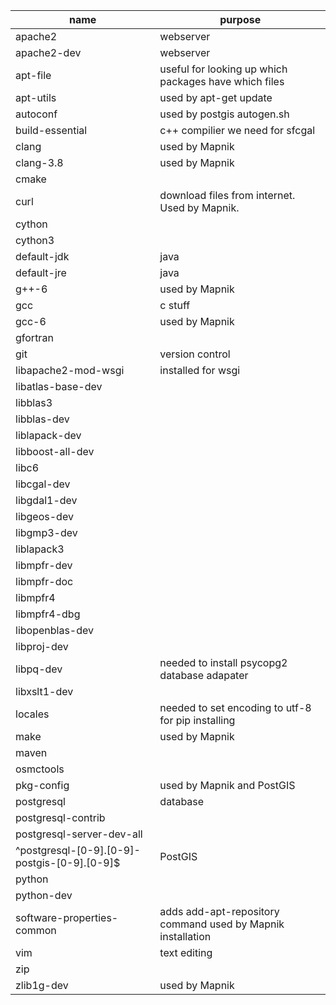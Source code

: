 |         name         | purpose   |
| -------------------- | --------- |
| apache2              | webserver |
| apache2-dev          | webserver |
| apt-file             | useful for looking up which packages have which files |
| apt-utils            | used by apt-get update |
| autoconf             | used by postgis autogen.sh |
| build-essential      | c++ compilier we need for sfcgal |
| clang                | used by Mapnik |
| clang-3.8            | used by Mapnik |
| cmake                |                     |
| curl                 | download files from internet. Used by Mapnik. |
| cython               | |
| cython3              | |
| default-jdk          | java |
| default-jre          | java |
| g++-6                | used by Mapnik |
| gcc                  | c stuff |
| gcc-6                | used by Mapnik |
| gfortran             |         |
| git                  | version control |
| libapache2-mod-wsgi  | installed for wsgi |
| libatlas-base-dev    | |
| libblas3             | |
| libblas-dev          | |
| liblapack-dev        | |
| libboost-all-dev     | |
| libc6                | |
| libcgal-dev          | |
| libgdal1-dev         | |
| libgeos-dev          | |
| libgmp3-dev          | |
| liblapack3           | |
| libmpfr-dev          | |
| libmpfr-doc          | |
| libmpfr4             | |
| libmpfr4-dbg         | |
| libopenblas-dev      | |
| libproj-dev          | |
| libpq-dev            | needed to install psycopg2 database adapater |
| libxslt1-dev         | |
| locales              | needed to set encoding to utf-8 for pip installing |
| make                 | used by Mapnik |
| maven                | |
| osmctools            | |
| pkg-config           | used by Mapnik and PostGIS |
| postgresql           | database |
| postgresql-contrib   | |
| postgresql-server-dev-all | |
| ^postgresql-[0-9].[0-9]-postgis-[0-9].[0-9]$ | PostGIS |
| python               | |
| python-dev           | |
| software-properties-common | adds add-apt-repository command used by Mapnik installation |
| vim                  | text editing |
| zip                  | |
| zlib1g-dev           | used by Mapnik |

